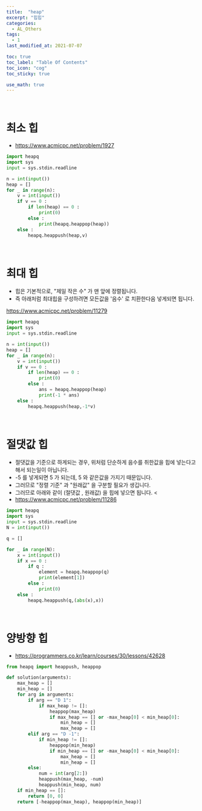 ```yaml
---
title:  "heap"
excerpt: "힙힙"
categories:
  - AL_Others
tags:
  - 1
last_modified_at: 2021-07-07

toc: true
toc_label: "Table Of Contents"
toc_icon: "cog"
toc_sticky: true

use_math: true
---
```


<br>

# 최소 힙

- <https://www.acmicpc.net/problem/1927>

```python
import heapq
import sys
input = sys.stdin.readline

n = int(input())
heap = []
for _ in range(n):
    v = int(input())
    if v == 0 :
        if len(heap) == 0 :
            print(0)
        else :
            print(heapq.heappop(heap))
    else :
        heapq.heappush(heap,v)
```

<br>

# 최대 힙

- 힙은 기본적으로, "제일 작은 수" 가 맨 앞에 정렬됩니다.
- 즉 아래처럼 최대힙을 구성하려면 모든값을 '음수' 로 치환한다음 넣게되면 됩니다.

<https://www.acmicpc.net/problem/11279>

```python
import heapq
import sys
input = sys.stdin.readline

n = int(input())
heap = []
for _ in range(n):
    v = int(input())
    if v == 0 :
        if len(heap) == 0 :
            print(0)
        else :
            ans = heapq.heappop(heap)
            print(-1 * ans)
    else :
        heapq.heappush(heap,-1*v)
```

<br>

# 절댓값 힙

- 절댓값을 기준으로 하게되는 경우, 위처럼 단순하게 음수를 취한값을 힙에 넣는다고 해서 되는일이 아닙니다.
- -5 를 넣게되면 5 가 되는데,  5 와 같은값을 가지기 때문입니다.
- 그러므로 "정렬 기준" 과 "원래값" 을 구분할 필요가 생깁니다. 
- 그러므로 아래와 같이 (절댓값 , 원래값) 을 힙에 넣으면 됩니다. <
- <https://www.acmicpc.net/problem/11286>

```python
import heapq
import sys
input = sys.stdin.readline
N = int(input())

q = []

for _ in range(N):
    x = int(input())
    if x == 0 :
        if q :
            element = heapq.heappop(q)
            print(element[1])
        else :
            print(0)
    else :
        heapq.heappush(q,(abs(x),x))
```

<br>

# 양방향 힙

- <https://programmers.co.kr/learn/courses/30/lessons/42628>

```python
from heapq import heappush, heappop

def solution(arguments):
    max_heap = []
    min_heap = []
    for arg in arguments:
        if arg == "D 1":
            if max_heap != []:
                heappop(max_heap)
                if max_heap == [] or -max_heap[0] < min_heap[0]:
                    min_heap = []
                    max_heap = []
        elif arg == "D -1":
            if min_heap != []:
                heappop(min_heap)
                if min_heap == [] or -max_heap[0] < min_heap[0]:
                    max_heap = []
                    min_heap = []
        else:
            num = int(arg[2:])
            heappush(max_heap, -num)
            heappush(min_heap, num)
    if min_heap == []:
        return [0, 0]
    return [-heappop(max_heap), heappop(min_heap)]
```

